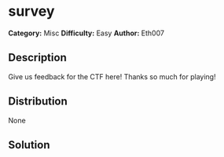 # survey
**Category:** Misc
**Difficulty:** Easy
**Author:** Eth007

## Description

Give us feedback for the CTF here! Thanks so much for playing!

## Distribution

None

## Solution

